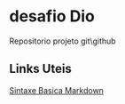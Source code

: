 # desafio Dio
 
Repositorio projeto git\github


## Links Uteis 
[Sintaxe Basica  Markdown](https://www.markdownguide.org/getting-started/)
